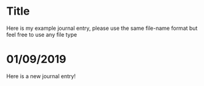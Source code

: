 # Title
Here is my example journal entry, please use the same file-name format but feel free to use any file type

# 01/09/2019
Here is a new journal entry!

